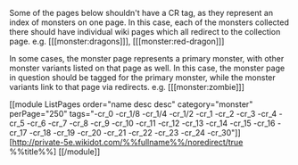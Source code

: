 Some of the pages below shouldn't have a CR tag, as they represent an index of monsters on one page. In this case, each of the monsters collected there should have individual wiki pages which all redirect to the collection page. e.g. [[[monster:dragons]]], [[[monster:red-dragon]]]

In some cases, the monster page represents a primary monster, with other monster variants listed on that page as well. In this case, the monster page in question should be tagged for the primary monster, while the monster variants link to that page via redirects. e.g. [[[monster:zombie]]]

[[module ListPages order="name desc desc" category="monster" perPage="250" tags="-cr_0 -cr_1/8 -cr_1/4 -cr_1/2 -cr_1 -cr_2 -cr_3 -cr_4 -cr_5 -cr_6 -cr_7 -cr_8 -cr_9 -cr_10 -cr_11 -cr_12 -cr_13 -cr_14 -cr_15 -cr_16 -cr_17 -cr_18 -cr_19 -cr_20 -cr_21 -cr_22 -cr_23 -cr_24 -cr_30"]]
[http://private-5e.wikidot.com/%%fullname%%/noredirect/true %%title%%]
[[/module]]
